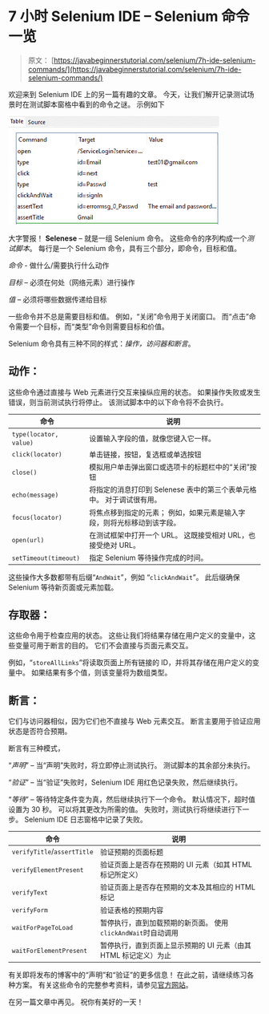 # 7 小时 Selenium IDE – Selenium 命令一览

> 原文： [https://javabeginnerstutorial.com/selenium/7h-ide-selenium-commands/](https://javabeginnerstutorial.com/selenium/7h-ide-selenium-commands/)

欢迎来到 Selenium IDE 上的另一篇有趣的文章。 今天，让我们解开记录测试场景时在测试脚本窗格中看到的命令之谜。 示例如下

![Test Script](img/5e6a31e752f4393906936f5e686f5d93.png)

大字警报！ **Selenese** – 就是一组 Selenium 命令。 这些命令的序列构成一个*测试脚本*。 每行是一个 Selenium 命令，具有三个部分，即命令，目标和值。

*命令* - 做什么/需要执行什么动作

*目标* – 必须在何处（网络元素）进行操作

*值* – 必须将哪些数据传递给目标

一些命令并不总是需要目标和值。 例如，“关闭”命令用于关闭窗口。 而“点击”命令需要一个目标，而“类型”命令则需要目标和价值。

Selenium 命令具有三种不同的样式：*操作，访问器和断言*。

## 动作：

这些命令通过直接与 Web 元素进行交互来操纵应用的状态。 如果操作失败或发生错误，则当前测试执行将停止。 该测试脚本中的以下命令将不会执行。

| **命令** | **说明** |
| --- | --- |
| `type(locator, value)` | 设置输入字段的值，就像您键入它一样。 |
| `click(locator)` | 单击链接，按钮，复选框或单选按钮 |
| `close()` | 模拟用户单击弹出窗口或选项卡的标题栏中的“关闭”按钮 |
| `echo(message)` | 将指定的消息打印到 Selenese 表中的第三个表单元格中。 对于调试很有用。 |
| `focus(locator)` | 将焦点移到指定的元素； 例如，如果元素是输入字段，则将光标移动到该字段。 |
| `open(url)` | 在测试框架中打开一个 URL。 这既接受相对 URL，也接受绝对 URL。 |
| `setTimeout(timeout)` | 指定 Selenium 等待操作完成的时间。 |

这些操作大多数都带有后缀“`AndWait`”，例如 “`clickAndWait`”。 此后缀确保 Selenium 等待新页面或元素加载。

## 存取器：

这些命令用于检查应用的状态。 这些让我们将结果存储在用户定义的变量中，这些变量可用于断言的目的。 它们不会直接与页面元素交互。

例如，“`storeAllLinks`”将读取页面上所有链接的 ID，并将其存储在用户定义的变量中。 如果结果有多个值，则该变量将为数组类型。

## 断言：

它们与访问器相似，因为它们也不直接与 Web 元素交互。 断言主要用于验证应用状态是否符合预期。

断言有三种模式，

“*声明*” – 当“声明”失败时，将立即停止测试执行。 测试脚本的其余部分未执行。

“*验证*” – 当“验证”失败时，Selenium IDE 用红色记录失败，然后继续执行。

“*等待*” – 等待特定条件变为真，然后继续执行下一个命令。 默认情况下，超时值设置为 30 秒。 可以将其更改为所需的值。 失败时，测试执行将继续进行下一步。 Selenium IDE 日志窗格中记录了失败。

| **命令** | **说明** |
| --- | --- |
| `verifyTitle`/`assertTitle` | 验证预期的页面标题 |
| `verifyElementPresent` | 验证页面上是否存在预期的 UI 元素（如其 HTML 标记所定义） |
| `verifyText` | 验证页面上是否存在预期的文本及其相应的 HTML 标记 |
| `verifyForm` | 验证表格的预期内容 |
| `waitForPageToLoad` | 暂停执行，直到加载预期的新页面。 使用`clickAndWait`时自动调用 |
| `waitForElementPresent` | 暂停执行，直到页面上显示预期的 UI 元素（由其 HTML 标记定义）为止 |

有关即将发布的博客中的“声明”和“验证”的更多信息！ 在此之前，请继续练习各种方案。 有关这些命令的完整参考资料，请参见[官方网站](http://release.seleniumhq.org/selenium-core/1.0.1/reference.html#accessors)。

在另一篇文章中再见。 祝你有美好的一天！

